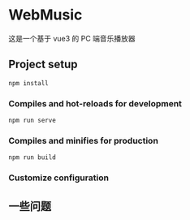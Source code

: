# WebMusic

这是一个基于 vue3 的 PC 端音乐播放器

## Project setup

```
npm install
```

### Compiles and hot-reloads for development

```
npm run serve
```

### Compiles and minifies for production

```
npm run build
```

### Customize configuration

## 一些问题
